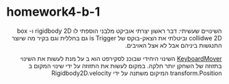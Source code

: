 # homework4-b-1
<div dir='rtl' lang='he'>
השינויים שעשיתי:
 דבר ראשון יצרתי אוביקט מלבני הוספתי לו rigidbody 2D ו- box collidwe 2D וביטלתי את הצאק-בוקס של is Trigger גם בחללית וגם בקיר מה שיוצר התנגשות ביניהם אבל לא אצל האויבים.
 
[KeyboardMover](https://github.com/gamedev-yarin/homework4-b-1/blob/main/Assets/Scripts/1-movers/KeyboardMover.cs) השינוי היחידי שבוכנ לסקירפט הוא ב על מנת לעשות את השינוי בתזוזה של השחקן יותר חלקה.
במקום לעשות את התזוזה על ידי שינוי המקום ב transform.Position המיקום משתנה על ידי Rigidbody2D.velocity
</div>

